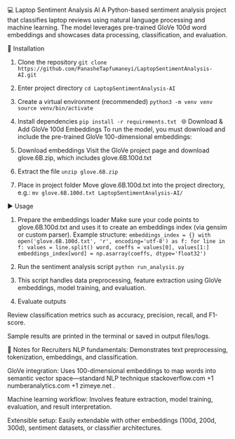💻 Laptop Sentiment Analysis AI
A Python-based sentiment analysis project that classifies laptop reviews using natural language processing and machine learning. The model leverages pre-trained GloVe 100d word embeddings and showcases data processing, classification, and evaluation.

🧩 Installation
1. Clone the repository
`git clone https://github.com/PanasheTapfumaneyi/LaptopSentimentAnalysis-AI.git
`
2. Enter project directory
`cd LaptopSentimentAnalysis-AI
`
4. Create a virtual environment (recommended)
`python3 -m venv venv
source venv/bin/activate
`
5. Install dependencies
`pip install -r requirements.txt
`
🌐 Download & Add GloVe 100d Embeddings
To run the model, you must download and include the pre-trained GloVe 100-dimensional embeddings:

1. Download embeddings
Visit the GloVe project page and download glove.6B.zip, which includes glove.6B.100d.txt

2. Extract the file
`unzip glove.6B.zip
`

3. Place in project folder
Move glove.6B.100d.txt into the project directory, e.g.:
`mv glove.6B.100d.txt LaptopSentimentAnalysis-AI/
`

▶️ Usage
1. Prepare the embeddings loader
Make sure your code points to glove.6B.100d.txt and uses it to create an embeddings index (via gensim or custom parser). Example structure:
`embeddings_index = {}
with open('glove.6B.100d.txt', 'r', encoding='utf-8') as f:
    for line in f:
        values = line.split()
        word, coeffs = values[0], values[1:]
        embeddings_index[word] = np.asarray(coeffs, dtype='float32')
`

2. Run the sentiment analysis script
`python run_analysis.py
`
3. This script handles data preprocessing, feature extraction using GloVe embeddings, model training, and evaluation.

4. Evaluate outputs

Review classification metrics such as accuracy, precision, recall, and F1-score.

Sample results are printed in the terminal or saved in output files/logs.

🧠 Notes for Recruiters
NLP fundamentals: Demonstrates text preprocessing, tokenization, embeddings, and classification.

GloVe integration: Uses 100-dimensional embeddings to map words into semantic vector space—standard NLP technique 
stackoverflow.com
+1
numberanalytics.com
+1
zimeye.net
.

Machine learning workflow: Involves feature extraction, model training, evaluation, and result interpretation.

Extensible setup: Easily extendable with other embeddings (100d, 200d, 300d), sentiment datasets, or classifier architectures.
